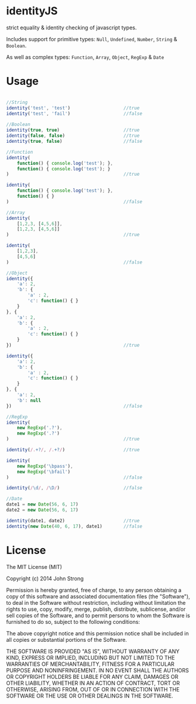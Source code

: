 identityJS
==========

strict equality &amp; identity checking of javascript types.

Includes support for primitive types: 
``Null``, ``Undefined``, ``Number``, ``String`` & ``Boolean``.

As well as complex types:
``Function``, ``Array``, ``Object``, ``RegExp`` & ``Date``

Usage
=====
```javascript

//String
identity('test', 'test') 					//true
identity('test', 'fail')					//false
		
//Boolean
identity(true, true) 						//true
identity(false, false)						//true
identity(true, false)						//false

//Function
identity(
	function() { console.log('test'); }, 
	function() { console.log('test'); }
)											//true

identity(
	function() { console.log('test'); }, 
	function() { }
)											//false

//Array
identity(
	[1,2,3, [4,5,6]], 
	[1,2,3, [4,5,6]]
)											//true

identity(
	[1,2,3], 
	[4,5,6]
)											//false

//Object
identity({ 
	'a': 2,
	'b': { 
		'a' : 2, 
		'c': function() { } 
	}
}, { 
	'a': 2, 
	'b': { 
		'a' : 2, 
		'c': function() { } 
	}
})											//true

identity({ 
	'a': 2,
	'b': { 
		'a' : 2, 
		'c': function() { } 
	}
}, { 
	'a': 2, 
	'b': null
})											//false

//RegExp
identity(
	new RegExp('.?'),
	new RegExp('.?')
)											//true

identity(/.+?/, /.+?/)						//true

identity(
	new RegExp('\bpass'),
	new RegExp('\bfail')
)											//false

identity(/\d/, /\D/)						//false

//Date
date1 = new Date(56, 6, 17)
date2 = new Date(56, 6, 17)

identity(date1, date2)						//true
identity(new Date(40, 6, 17), date1)		//false

```


License
=======
The MIT License (MIT)

Copyright (c) 2014 John Strong

Permission is hereby granted, free of charge, to any person obtaining a copy
of this software and associated documentation files (the "Software"), to deal
in the Software without restriction, including without limitation the rights
to use, copy, modify, merge, publish, distribute, sublicense, and/or sell
copies of the Software, and to permit persons to whom the Software is
furnished to do so, subject to the following conditions:

The above copyright notice and this permission notice shall be included in all
copies or substantial portions of the Software.

THE SOFTWARE IS PROVIDED "AS IS", WITHOUT WARRANTY OF ANY KIND, EXPRESS OR
IMPLIED, INCLUDING BUT NOT LIMITED TO THE WARRANTIES OF MERCHANTABILITY,
FITNESS FOR A PARTICULAR PURPOSE AND NONINFRINGEMENT. IN NO EVENT SHALL THE
AUTHORS OR COPYRIGHT HOLDERS BE LIABLE FOR ANY CLAIM, DAMAGES OR OTHER
LIABILITY, WHETHER IN AN ACTION OF CONTRACT, TORT OR OTHERWISE, ARISING FROM,
OUT OF OR IN CONNECTION WITH THE SOFTWARE OR THE USE OR OTHER DEALINGS IN THE
SOFTWARE.

